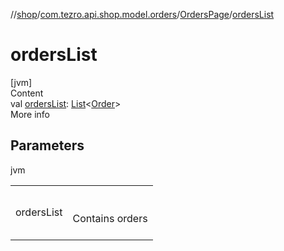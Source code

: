 //[shop](../../../index.md)/[com.tezro.api.shop.model.orders](../index.md)/[OrdersPage](index.md)/[ordersList](orders-list.md)



# ordersList  
[jvm]  
Content  
val [ordersList](orders-list.md): [List](https://kotlinlang.org/api/latest/jvm/stdlib/kotlin.collections/-list/index.html)<[Order](../-order/index.md)>  
More info  


## Parameters  
  
jvm  
  
| | |
|---|---|
| <a name="com.tezro.api.shop.model.orders/OrdersPage/ordersList/#/PointingToDeclaration/"></a>ordersList| <a name="com.tezro.api.shop.model.orders/OrdersPage/ordersList/#/PointingToDeclaration/"></a><br><br>Contains orders<br><br>|
  
  




